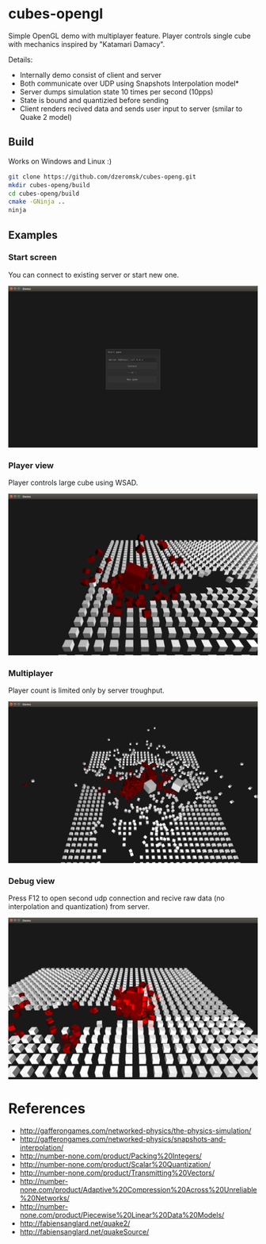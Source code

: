 # cubes-opengl
Simple OpenGL demo with multiplayer feature. Player controls single cube with
mechanics inspired by "Katamari Damacy".

Details:
* Internally demo consist of client and server
* Both communicate over UDP using Snapshots Interpolation model*
* Server dumps simulation state 10 times per second (10pps)
* State is bound and quantizied before sending
* Client renders recived data and sends user input to server (smilar to Quake 2
  model)

## Build
Works on Windows and Linux :)
```sh
git clone https://github.com/dzeromsk/cubes-openg.git
mkdir cubes-openg/build
cd cubes-openg/build
cmake -GNinja ..
ninja
```
## Examples
### Start screen
You can connect to existing server or start new one.

![Alt text](doc/cube1.png?raw=true)

### Player view
Player controls large cube using WSAD.

![Alt text](doc/cube2.png?raw=true)

### Multiplayer
Player count is limited only by server troughput.

![Alt text](doc/cube3.png?raw=true)

### Debug view
Press F12 to open second udp connection and recive raw data (no interpolation 
and quantization) from server.

![Alt text](doc/cube4.png?raw=true)

# References
* http://gafferongames.com/networked-physics/the-physics-simulation/
* http://gafferongames.com/networked-physics/snapshots-and-interpolation/
* http://number-none.com/product/Packing%20Integers/
* http://number-none.com/product/Scalar%20Quantization/
* http://number-none.com/product/Transmitting%20Vectors/
* http://number-none.com/product/Adaptive%20Compression%20Across%20Unreliable%20Networks/
* http://number-none.com/product/Piecewise%20Linear%20Data%20Models/
* http://fabiensanglard.net/quake2/
* http://fabiensanglard.net/quakeSource/
